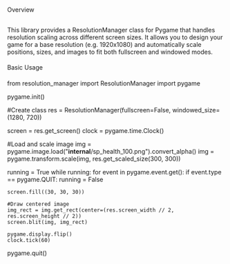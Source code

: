 #
Overview
##
This library provides a ResolutionManager class for Pygame that handles resolution scaling across different screen sizes. It allows you to design your game for a base resolution (e.g. 1920x1080) and automatically scale positions, sizes, and images to fit both fullscreen and windowed modes.

####
Basic Usage
####

from resolution_manager import ResolutionManager
import pygame

pygame.init()

#Create class
res = ResolutionManager(fullscreen=False, windowed_size=(1280, 720))

screen = res.get_screen()
clock = pygame.time.Clock()

#Load and scale image
img = pygame.image.load("__internal__/sp_health_100.png").convert_alpha()
img = pygame.transform.scale(img, res.get_scaled_size(300, 300))

running = True
while running:
    for event in pygame.event.get():
        if event.type == pygame.QUIT:
            running = False

    screen.fill((30, 30, 30))

    #Draw centered image
    img_rect = img.get_rect(center=(res.screen_width // 2, res.screen_height // 2))
    screen.blit(img, img_rect)

    pygame.display.flip()
    clock.tick(60)

pygame.quit()

